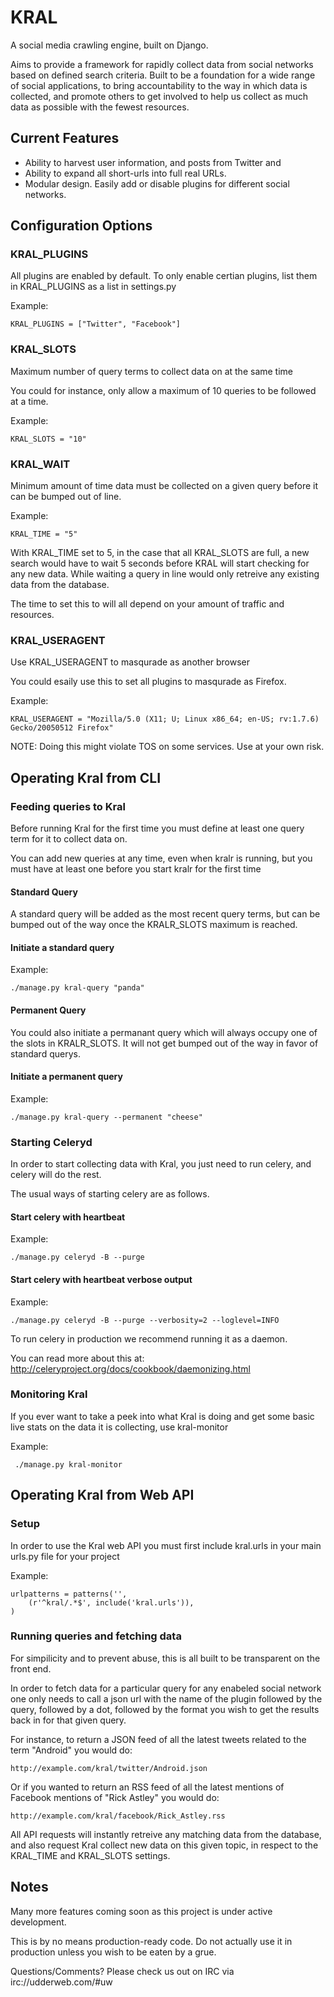 # KRAL #

A social media crawling engine, built on Django. 

Aims to provide a framework for rapidly collect data from social networks
based on defined search criteria. Built to be a foundation for a wide 
range of social applications, to bring accountability to the way in which 
data is collected, and promote others to get involved to help us collect 
as much data as possible with the fewest resources.

## Current Features ##

  * Ability to harvest user information, and posts from Twitter and 
  * Ability to expand all short-urls into full real URLs.
  * Modular design. Easily add or disable plugins for different social networks.


## Configuration Options ##


### KRAL_PLUGINS ###

All plugins are enabled by default. To only enable certian plugins, list them in KRAL_PLUGINS as a list in settings.py

Example:

    KRAL_PLUGINS = ["Twitter", "Facebook"]    


### KRAL_SLOTS ###

Maximum number of query terms to collect data on at the same time

You could for instance, only allow a maximum of 10 queries to be followed at a time.

Example:

    KRAL_SLOTS = "10"

### KRAL_WAIT ###

Minimum amount of time data must be collected on a given query before it can be bumped out of line.

Example:

    KRAL_TIME = "5"


With KRAL_TIME set to 5, in the case that all KRAL_SLOTS are full, a new search would have to wait 5 seconds before KRAL will start checking for any new data. While waiting a query in line would only retreive any existing data from the database. 

The time to set this to will all depend on your amount of traffic and resources.


### KRAL_USERAGENT ###

Use KRAL_USERAGENT to masqurade as another browser

You could esaily use this to set all plugins to masqurade as Firefox.

Example:

    KRAL_USERAGENT = "Mozilla/5.0 (X11; U; Linux x86_64; en-US; rv:1.7.6) Gecko/20050512 Firefox"

NOTE: Doing this might violate TOS on some services. Use at your own risk.



## Operating Kral from CLI ##


### Feeding queries to Kral ###

Before running Kral for the first time you must define at least one query term for it to collect data on.

You can add new queries at any time, even when kralr is running, but you must have at least one before you start kralr for the first time


#### Standard Query ####

A standard query will be added as the most recent query terms, but can be bumped out of the way once the KRALR_SLOTS maximum is reached.

#### Initiate a standard query ####

Example:

    ./manage.py kral-query "panda"


#### Permanent Query ####

You could also initiate a permanant query which will always occupy one of the slots in KRALR_SLOTS. It will not get bumped out of the way in favor of standard querys.

#### Initiate a permanent query ####

Example: 

    ./manage.py kral-query --permanent "cheese"


### Starting Celeryd ###

In order to start collecting data with Kral, you just need to run celery, and celery will do the rest. 

The usual ways of starting celery are as follows.

#### Start celery with heartbeat ####

Example:

    ./manage.py celeryd -B --purge

#### Start celery with heartbeat verbose output ####

Example:

    ./manage.py celeryd -B --purge --verbosity=2 --loglevel=INFO

To run celery in production we recommend running it as a daemon.

You can read more about this at: http://celeryproject.org/docs/cookbook/daemonizing.html


### Monitoring Kral ###

If you ever want to take a peek into what Kral is doing and get some basic live stats on the data it is collecting, use kral-monitor

Example:

     ./manage.py kral-monitor


## Operating Kral from Web API ##

### Setup ###

In order to use the Kral web API you must first include kral.urls in your main urls.py file for your project

Example: 

    urlpatterns = patterns('',
        (r'^kral/.*$', include('kral.urls')),
    )


### Running queries and fetching data ###

For simpilicity and to prevent abuse, this is all built to be transparent on the front end.

In order to fetch data for a particular query for any enabeled social network one only needs to call a json url with the name of the plugin followed by the query, followed by a dot, followed by the format you wish to get the results back in for that given query.

For instance, to return a JSON feed of all the latest tweets related to the term "Android" you would do:

    http://example.com/kral/twitter/Android.json

Or if you wanted to return an RSS feed of all the latest mentions of Facebook mentions of "Rick Astley" you would do:

    http://example.com/kral/facebook/Rick_Astley.rss

All API requests will instantly retreive any matching data from the database, and also request Kral collect new data on this given topic, in respect to the KRAL_TIME and KRAL_SLOTS settings. 


## Notes ##

Many more features coming soon as this project is under active development.

This is by no means production-ready code. Do not actually use it in
production unless you wish to be eaten by a grue.

Questions/Comments? Please check us out on IRC via irc://udderweb.com/#uw
